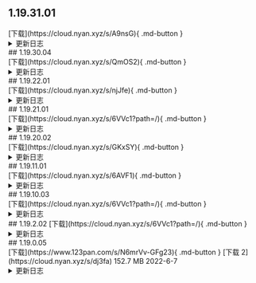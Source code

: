 ## 1.19.31.01
<div class="grid cards" markdown>
[下载](https://cloud.nyan.xyz/s/A9nsG){ .md-button }
<details markdown='1'><summary>更新日志</summary>
1.19.31是基岩版的一次次要更新，发布于2022年10月4日，修复了一些漏洞。此版本与1.19.30相兼容。
</details>
</div>
## 1.19.30.04
<div class="grid cards" markdown>
[下载](https://cloud.nyan.xyz/s/QmOS2){ .md-button }
<details markdown='1'><summary>更新日志</summary>
更新同步了一些Java版的特性，并修复了一些漏洞。
注：现Android平台游戏自带音乐，而不再需要到市场中下载。
您也可以选择Minebbs提供的去音乐包精简版，占用空间更小。
</details>
</div>
## 1.19.22.01
<div class="grid cards" markdown>
[下载](https://cloud.nyan.xyz/s/njJfe){ .md-button }
<details markdown='1'><summary>更新日志</summary>
修复了一些漏洞。
</details>
</div>
## 1.19.21.01
<div class="grid cards" markdown>
[下载](https://cloud.nyan.xyz/s/6VVc1?path=/){ .md-button }
<details markdown='1'><summary>更新日志</summary>
修复了一些漏洞。此版本不兼容1.19.20。
</details>
</div>
## 1.19.20.02
<div class="grid cards" markdown>
[下载](https://cloud.nyan.xyz/s/GKxSY){ .md-button }
<details markdown='1'><summary>更新日志</summary>
同步了一些Java版的特性，并修复了一些漏洞。
</details>
</div>
## 1.19.11.01
<div class="grid cards" markdown>
[下载](https://cloud.nyan.xyz/s/6AVF1){ .md-button }
<details markdown='1'><summary>更新日志</summary>
修复了一些漏洞。此版本与1.19.10相兼容。
</details>
</div>
## 1.19.10.03
<div class="grid" markdown>
[下载](https://cloud.nyan.xyz/s/6VVc1?path=/){ .md-button }
<details markdown='1'><summary>更新日志</summary>
同步了一些Java版的特性，并修复了一些漏洞。
</details>
</div>
## 1.19.2.02
[下载](https://cloud.nyan.xyz/s/6VVc1?path=/){ .md-button }
<details markdown='1'><summary>更新日志</summary>
修复了一些漏洞。此版本与其他平台上的1.19.0和1.19.1相互兼容。
</details>
## 1.19.0.05
<div class="grid" markdown>
[下载](https://www.123pan.com/s/N6mrVv-GFg23){ .md-button }
[下载 2](https://cloud.nyan.xyz/s/dj3fa)
152.7 MB
 2022-6-7

<details markdown='1'><summary>更新日志</summary>
Minecraft: 荒野更新
在全新的光明或黑暗中体验Minecraft。如果你敢在黑暗中躲避监守者。与青蛙和蝌蚪一起探索沼泽。让一个助手收集补给来填满你船上的箱子。用泥雕、泥土和红树林建造。你的选择是无穷无尽的！
</details>
</div>
